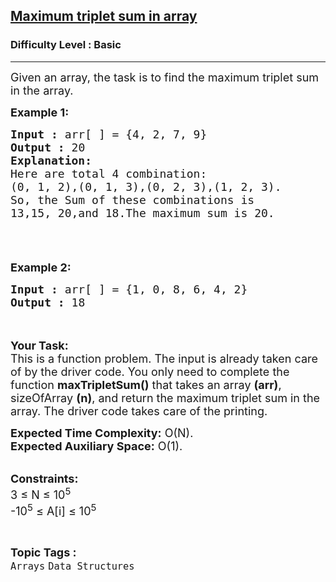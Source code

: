 <h2><a href="https://practice.geeksforgeeks.org/problems/maximum-triplet-sum-in-array0129/1?utm_source=geeksforgeeks&utm_medium=article_practice_tab&utm_campaign=article_practice_tab">Maximum triplet sum in array</a></h2><h3>Difficulty Level : Basic</h3><hr><div class="problems_problem_content__Xm_eO"><p><span style="font-size:18px">Given an array, the task is to find the maximum triplet sum in the array.</span></p>

<p><span style="font-size:18px"><strong>Example 1:</strong></span></p>

<pre><span style="font-size:18px"><strong>Input :</strong> arr[ ] = {4, 2, 7, 9}
<strong>Output :</strong> 20
<strong>Explanation:</strong>
Here are total 4 combination: 
(0, 1, 2),(0, 1, 3),(0, 2, 3),(1, 2, 3).
So, the Sum of these combinations is 
13,15, 20,and 18.The maximum sum is 20.

</span></pre>

<p>&nbsp;</p>

<p><span style="font-size:18px"><strong>Example 2:</strong></span></p>

<pre><span style="font-size:18px"><strong>Input :</strong> arr[ ] = {1, 0, 8, 6, 4, 2} <strong>
Output :</strong> 18 </span></pre>

<p><br>
<br>
<span style="font-size:18px"><strong>Your Task:</strong><br>
This is a function problem. The input is already taken care of by the driver code. You only need to complete the function <strong>maxTripletSum()</strong> that takes an array <strong>(arr)</strong>, sizeOfArray <strong>(n)</strong>, and return the maximum triplet sum in the array. The driver code takes care of the printing.</span></p>

<p><span style="font-size:18px"><strong>Expected Time Complexity:</strong>&nbsp;O(N).<br>
<strong>Expected Auxiliary Space:</strong>&nbsp;O(1).</span><br>
&nbsp;</p>

<p><span style="font-size:18px"><strong>Constraints:</strong><br>
3 ≤ N ≤ 10<sup>5</sup><br>
-10<sup>5</sup> ≤ A[i] ≤ 10<sup>5</sup></span></p>
</div><br><p><span style=font-size:18px><strong>Topic Tags : </strong><br><code>Arrays</code>&nbsp;<code>Data Structures</code>&nbsp;